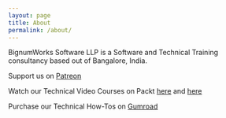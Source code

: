 ```yaml
---
layout: page
title: About
permalink: /about/
---
```


BignumWorks Software LLP is a Software and Technical Training consultancy based out of Bangalore, India. 

Support us on [Patreon](https://www.patreon.com/harishgarg)

Watch our Technical Video Courses on Packt [here](https://www.packtpub.com/books/info/authors/harish-garg) and [here](https://www.packtpub.com/books/info/authors/bignumworks-software-llp)

Purchase our Technical How-Tos on [Gumroad](https://gumroad.com/harishgarg)

